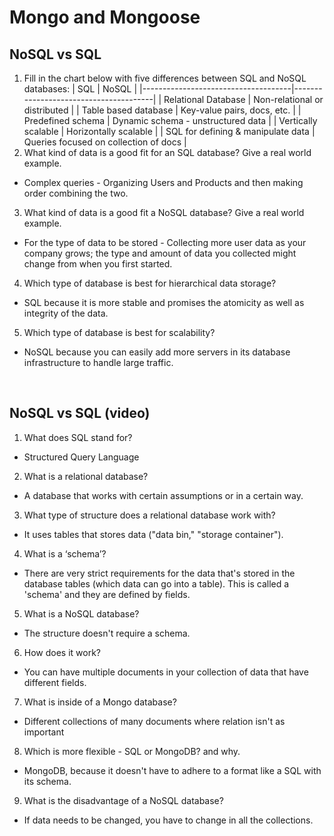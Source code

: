# Mongo and Mongoose

## NoSQL vs SQL
1. Fill in the chart below with five differences between SQL and NoSQL databases:
|                 SQL                 |                 NoSQL                 |
|-------------------------------------|---------------------------------------|
| Relational Database                 | Non-relational or distributed         |
| Table based database                | Key-value pairs, docs, etc.           |
| Predefined schema                   | Dynamic schema - unstructured data    |
| Vertically scalable                 | Horizontally scalable                 |
| SQL for defining & manipulate data  | Queries focused on collection of docs |
2. What kind of data is a good fit for an SQL database? Give a real world example.
* Complex queries - Organizing Users and Products and then making order combining the two.
3. What kind of data is a good fit a NoSQL database? Give a real world example.
* For the type of data to be stored - Collecting more user data as your company grows; the type and amount of data you collected might change from when you first started.
4. Which type of database is best for hierarchical data storage?
* SQL because it is more stable and promises the atomicity as well as integrity of the data.
5. Which type of database is best for scalability?
*  NoSQL because you can easily add more servers in its database infrastructure to handle large traffic.

<br/>

## NoSQL vs SQL (video)
1. What does SQL stand for?
* Structured Query Language
2. What is a relational database? 
* A database that works with certain assumptions or in a certain way.
3. What type of structure does a relational database work with?
* It uses tables that stores data ("data bin," "storage container").
4. What is a ‘schema’?
* There are very strict requirements for the data that's stored in the database tables (which data can go into a table). This is called a 'schema' and they are defined by fields.
5. What is a NoSQL database?
* The structure doesn't require a schema.
6. How does it work?
* You can have multiple documents in your collection of data that have different fields.
7. What is inside of a Mongo database?
* Different collections of many documents where relation isn't as important
8. Which is more flexible - SQL or MongoDB? and why.
* MongoDB, because it doesn't have to adhere to a format like a SQL with its schema.
9. What is the disadvantage of a NoSQL database?
* If data needs to be changed, you have to change in all the collections.
